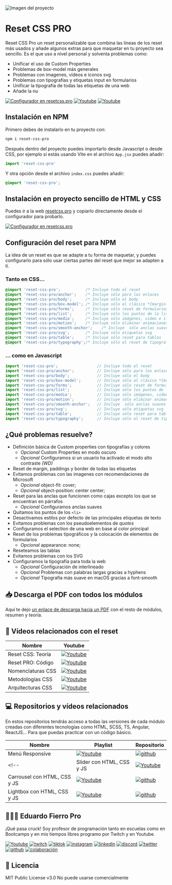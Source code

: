 ![Imagen del proyecto](https://github.com/eduardofierropro/Reset-CSS/blob/main/assets/home1.jpg)

# Reset CSS PRO

Reset CSS Pro un reset personalizable que combina las líneas de los reset más usados y añade algunos extras para que maquetar en tu proyecto sea sencillo. Es el que uso a nivel personal y solventa problemas como:

* Unificar el uso de Custom Properties
* Problemas de box-model más generales
* Problemas con imagenes, vídeos e iconos svg
* Problemas con tipografías y etiquetas input en formularios
* Unificar la tipografía de todas las etiquetas de una web
* Añade la nu

[![Configurador en resetcss.pro](https://img.shields.io/static/v1?label=&message=Ir%20a%20resetcss.pro&color=000000&style=for-the-badge)](https://resetcss.pro/)
[![Youtube](https://img.shields.io/static/v1?label=&message=aprender%20teoria&color=FF0000&logo=youtube&logoColor=white&style=for-the-badge)](https://youtu.be/bXqPNoYFK8w)
[![Youtube](https://img.shields.io/static/v1?label=&message=explicación%20del%20código&color=FF0000&logo=youtube&logoColor=white&style=for-the-badge)](https://youtu.be/Foieq2jTajE)

## Instalación en NPM

Primero debes de instalarlo en tu proyecto con:

```bash
npm i reset-css-pro 
```

Después dentro del proyecto puedes importarlo desde Javascript o desde CSS, por ejemplo si estás usando Vite en el archivo `App.jsx` puedes añadir:

```js
import 'reset-css-pro'
```

Y otra opción desde el archivo `index.css` puedes añadir:
```css
@import 'reset-css-pro';
```

## Instalación en proyecto sencillo de HTML y CSS
Puedes ir a la web [resetcss.pro](https://resetcss.pro) y copiarlo directamente desde el configurador para probarlo.

[![Configurador en resetcss.pro](https://img.shields.io/static/v1?label=&message=Ir%20en%20resetcss.pro&color=ffffff&style=for-the-badge)](https://resetcss.pro/)

## Configuración del reset para NPM
La idea de un reset es que se adapte a tu forma de maquetar, y puedes configurarlo para sólo usar ciertas partes del reset que mejor se adapten a tí.


### Tanto en CSS...
```css
@import 'reset-css-pro';           /* Incluye todo el reset                 */
@import 'reset-css-pro/anchor';    /* Incluye sólo para los enlaces         */
@import 'reset-css-pro/body';      /* Incluye sólo el body                  */
@import 'reset-css-pro/box-model'; /* Incluye sólo el clásico *{margin:0}   */
@import 'reset-css-pro/forms';     /* Incluye sólo reset de formularios     */
@import 'reset-css-pro/list';      /* Incluye sólo los puntos de la lista   */
@import 'reset-css-pro/media';     /* Incluye sólo imágenes, video e iframes*/
@import 'reset-css-pro/motion';    /* Incluye sólo eliminar animaciones en reduced-motion */
@import 'reset-css-pro/smooth-anchor';    /* Incluye  sólo anclas suaves    */
@import 'reset-css-pro/svg';       /* Incluye sólo etiquetas svg            */
@import 'reset-css-pro/table';     /* Incluye sólo reset para tablas        */
@import 'reset-css-pro/typography';/* Incluye sólo el reset de tipografías  */
```

### ... como en Javascript
```js
import 'reset-css-pro';                 // Incluye todo el reset                 
import 'reset-css-pro/anchor';          // Incluye sólo para los enlaces         
import 'reset-css-pro/body';            // Incluye sólo el body                  
import 'reset-css-pro/box-model';       // Incluye sólo el clásico *{margin:0}   
import 'reset-css-pro/forms';           // Incluye sólo reset de formularios     
import 'reset-css-pro/list';            // Incluye sólo los puntos de la lista   
import 'reset-css-pro/media';           // Incluye sólo imágenes, video e iframes
import 'reset-css-pro/motion';          // Incluye sólo eliminar animaciones en reduced-motion 
import 'reset-css-pro/smooth-anchor';   // Incluye  sólo anclas suaves    
import 'reset-css-pro/svg';             // Incluye sólo etiquetas svg            
import 'reset-css-pro/table';           // Incluye sólo reset para tablas        
import 'reset-css-pro/typography';      // Incluye sólo el reset de tipografías  
```

## ¿Qué problemas resuelve?

* Definición básica de Custom properties con tipografías y colores
  * *Opcional* Custom Properties en modo oscuro
  * *Opcional* Configuramos si un usuario ha activado el modo alto contraste *(WD)*
* Reset de margin, paddings y border de todas las etiquetas 
* Evitamos problemas con las imagenes con recomendaciones de Microsoft
  * *Opcional*  object-fit: cover;        
  * *Opcional*  object-position: center center;
* Reset para las anclas que funcionen como cajas excepto los que se encuentran en párrafos 
  * *Opcional* Configuramos anclas suaves 
* Quitamos los puntos de los `<li>` 
* Desactivamos estilos por defecto de las principales etiquetas de texto 
* Evitamos problemas con los pseudoelementos de *quotes* 
* Configuramos el selection de una web en base al color principal
* Reset de los problemas tipográficos y la colocación de elementos de formularios 
  * *Opcional*  appearance: none;
* Reseteamos las tablas 
* Evitamos problemas con los SVG 
* Configuramos la tipografía para toda la web
    * *Opcional* Configuración de interlineado
    * *Opcional* Problemas con palabras largas gracias a hyphens
    * *Opcional* Tipografía más suave en macOS gracias a font-smooth


## 📥 Descarga el PDF con todos los módulos
Aquí te dejo [un enlace de descarga hacia un PDF](https://eduardofierro.pro/descargas/modulos-de-una-web.pdf?utm_source=modulos-web&utm_medium=github&utm_campaign=descarga-pdf) con el resto de módulos, resumen y teoría.


## 🔴 Vídeos relacionados con el reset

| Nombre | Youtube |
|--|--|
|Reset CSS: Teoría|[![Youtube](https://img.shields.io/static/v1?label=&message=ver%20video&color=FF0000&logo=youtube&logoColor=white&style=for-the-badge)](https://youtu.be/bXqPNoYFK8w)|
|Reset PRO: Código|[![Youtube](https://img.shields.io/static/v1?label=&message=ver%20video&color=FF0000&logo=youtube&logoColor=white&style=for-the-badge)](https://youtu.be/Foieq2jTajE)|
|Nomenclaturas CSS|[![Youtube](https://img.shields.io/static/v1?label=&message=ver%20video&color=FF0000&logo=youtube&logoColor=white&style=for-the-badge)](https://youtu.be/lhEJkeCJ3As)|
|Metodologías CSS|[![Youtube](https://img.shields.io/static/v1?label=&message=ver%20video&color=FF0000&logo=youtube&logoColor=white&style=for-the-badge)](https://youtu.be/f0LpZoyY1gE)|
|Arquitecturas CSS|[![Youtube](https://img.shields.io/static/v1?label=&message=ver%20video&color=FF0000&logo=youtube&logoColor=white&style=for-the-badge)](https://youtu.be/tUldrlfIGb4)|


## 💻 Repositorios y vídeos relacionados

En estos repositorios tendrás acceso a todas las versiones de cada módulo creadas con diferentes tecnologías como HTML, SCSS, TS, Angular, ReactJS...
Para que puedas practicar con un código básico.

| Nombre | Playlist | Repositorio | 
|--|--|--|
|Menú Responsive |[![Youtube](https://img.shields.io/static/v1?label=&message=ver%2020en%20playlist&color=FF0000&logo=youtube&logoColor=white&style=for-the-badge)](https://www.youtube.com/playlist?list=PLJpymL0goBgFA5iTweWRejUhBP9TSSNnw)|[![github](https://img.shields.io/static/v1?label=&message=ver%20repo&color=171515&logo=github&logoColor=white&style=for-the-badge)](https://github.com/eduardofierropro/eduardofierropro-Como-crear-un-menu-hamburguesa-horizontal)|
<!-- |Slider con HTML, CSS y JS |[![Youtube](https://img.shields.io/static/v1?label=&message=ver%20en%20playlist&color=FF0000&logo=youtube&logoColor=white&style=for-the-badge)](XXXX)|[![github](https://img.shields.io/static/v1?label=&message=ver%20repo&color=171515&logo=github&logoColor=white&style=for-the-badge)](XXXX)|
|Carrousel con HTML, CSS y JS |[![Youtube](https://img.shields.io/static/v1?label=&message=ver%20en%20playlist&color=FF0000&logo=youtube&logoColor=white&style=for-the-badge)](XXXX)|[![github](https://img.shields.io/static/v1?label=&message=ver%20repo&color=171515&logo=github&logoColor=white&style=for-the-badge)](XXXX)|
|Lightbox con HTML, CSS y JS |[![Youtube](https://img.shields.io/static/v1?label=&message=ver%20en%20playlist&color=FF0000&logo=youtube&logoColor=white&style=for-the-badge)](XXXX)|[![github](https://img.shields.io/static/v1?label=&message=ver%20repo&color=171515&logo=github&logoColor=white&style=for-the-badge)](XXXX)| -->

## 👨🏻‍🏫 Eduardo Fierro Pro
 
¡Qué pasa cruck! Soy profesor de programación tanto en escuelas como en Bootcamps y en mis tiempos libres programo por Twitch y en Youtube.

[![Youtube](https://img.shields.io/static/v1?label=&message=youtube&color=FF0000&logo=youtube&logoColor=white&style=for-the-badge)](https://youtube.com/EduardoFierroPro?sub_confirmation=1)
[![twitch](https://img.shields.io/static/v1?label=&message=twitch&color=6441a5&logo=twitch&logoColor=white&style=for-the-badge)](https://twitch.tv/eduardofierropro)
[![tiktok](https://img.shields.io/static/v1?label=&message=tiktok&color=ff0050&logo=tiktok&logoColor=white&style=for-the-badge)](https://www.tiktok.com/@eduardofierro.pro?)
[![instagram](https://img.shields.io/static/v1?label=&message=instagram&color=5B51D8&logo=instagram&logoColor=white&style=for-the-badge)](https://instagram.com/eduardofierro.pro)
[![linkedin](https://img.shields.io/static/v1?label=&message=linkedin&color=0e76a8&logo=linkedin&logoColor=white&style=for-the-badge)](https://www.linkedin.com/in/eduardofierropro)
[![discord](https://img.shields.io/static/v1?label=&message=discord&color=7289da&logo=discord&logoColor=white&style=for-the-badge)](https://discord.gg/t4Txush)
[![twitter](https://img.shields.io/static/v1?label=&message=twitter&color=1DA1F2&logo=twitter&logoColor=white&style=for-the-badge)](https://twitter.com/edfierropro)
[![github](https://img.shields.io/static/v1?label=&message=github&color=171515&logo=github&logoColor=white&style=for-the-badge)](https://github.com/eduardofierropro)
[![colaboración](https://img.shields.io/static/v1?label=&message=MIS%20CURSOS&color=blue&logo=teach&logoColor=white&style=for-the-badge)](http://colaboracion.eduardofierro.pro)


## 📄 Licencia 

MIT Public License v3.0
No puede usarse comercialmente
